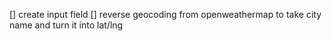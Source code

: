 [] create input field
[] reverse geocoding from openweathermap to take city name and turn it into lat/lng